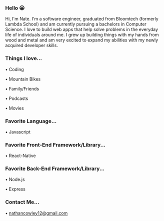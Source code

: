 ### Hello 😀

<!--
**natethegreat5413/natethegreat5413** is a ✨ _special_ ✨ repository because its `README.md` (this file) appears on your GitHub profile.

Here are some ideas to get you started:

- 🔭 I’m currently working on ...
- 🌱 I’m currently learning ...
- 👯 I’m looking to collaborate on ...
- 🤔 I’m looking for help with ...
- 💬 Ask me about ...
- 📫 How to reach me: ...
- 😄 Pronouns: ...
- ⚡ Fun fact: ...
-->
Hi, I'm Nate.  I'm a software engineer, graduated from Bloomtech (formerly Lambda School) and am currently pursuing a bachelors in Computer Science.  I love to build web apps that help solve problems in the everyday life of individuals around me.  I grew up building things with my hands from wood and metal and am very excited to expand my abilities with my newly acquired developer skills.

### Things I love...
  • Coding

  • Mountain Bikes

  • Family/Friends

  • Podcasts

  • Movies

### Favorite Language...
  • Javascript

### Favorite Front-End Framework/Library...
  • React-Native

### Favorite Back-End Framework/Library...
  • Node.js

  • Express

### Contact Me...
  • nathancowley12@gmail.com
